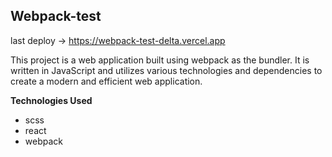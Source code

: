 
## Webpack-test

last deploy -> https://webpack-test-delta.vercel.app

This project is a web application built using webpack as the bundler. It is written in JavaScript and utilizes various technologies and dependencies to create a modern and efficient web application.

**Technologies Used**
- scss
- react 
- webpack 
